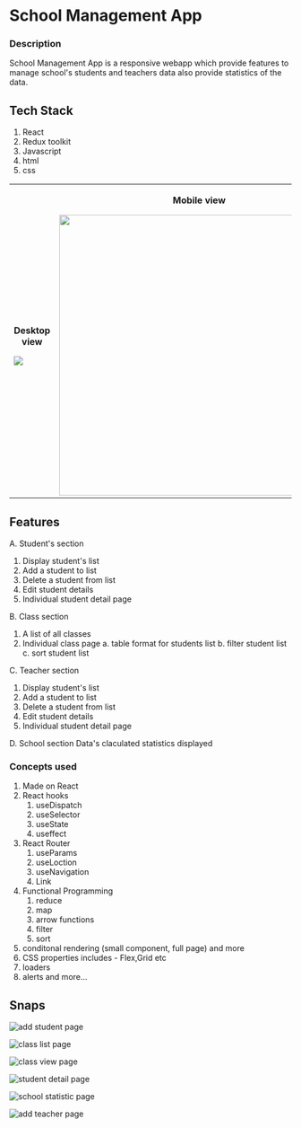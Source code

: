 # School Management App

### Description
School Management App is a responsive webapp which provide features to manage school's students and teachers data also provide statistics of the data.

## Tech Stack 
1. React
2. Redux toolkit
3. Javascript
4. html
5. css

<table>
<tr>
    <td>
        <p align="center"><strong>Desktop view</strong></p>
        <img src="https://github.com/Shreyannsh/school-s-management-app/assets/111145568/03a725a4-8420-4f9a-ae36-dc190194af6b"  />
    </td>
    <td>
        <p align="center"><strong>Mobile view</strong></p>
        <img width='500px' src="https://github.com/Shreyannsh/school-s-management-app/assets/111145568/0d862d41-7059-474d-9ac2-05c6bbcf31ca"  />
    </td>
</tr>
</table>

## Features 
A. Student's section
  1. Display student's list
  2. Add a student to list
  3. Delete a student from list
  4. Edit student details
  5. Individual student detail page

B. Class section
  1. A list of all classes
  2. Individual class page
    a. table format for students list
    b. filter student list
    c. sort student list

C. Teacher section
  1. Display student's list
  2. Add a student to list
  3. Delete a student from list
  4. Edit student details
  5. Individual student detail page

D. School section
  Data's claculated statistics displayed
  
### Concepts used 
1. Made on React 
2. React hooks
   1. useDispatch
   2. useSelector
   3. useState
   4. useffect
3. React Router
   1. useParams
   2. useLoction
   3. useNavigation
   4. Link
6. Functional Programming 
   1. reduce
   2. map
   3. arrow functions
   4. filter
   5. sort
 6. conditonal rendering (small component, full page) and more
7. CSS properties includes - Flex,Grid etc
8. loaders
9. alerts and more...


## Snaps

![add student page](https://github.com/Shreyannsh/school-s-management-app/assets/111145568/83ef0f58-6eb2-4f3a-8d97-51e444d05fe0)

![class list page](https://github.com/Shreyannsh/school-s-management-app/assets/111145568/eadf0cd9-cf6e-455a-8d31-cd7ab1ff9dcc)

![class view page](https://github.com/Shreyannsh/school-s-management-app/assets/111145568/8e066bf6-8b5b-4684-9bd1-5c79a4ae240a)

![student detail page](https://github.com/Shreyannsh/school-s-management-app/assets/111145568/fc613499-ccca-46c2-8b28-f50607c08006)

![school statistic page](https://github.com/Shreyannsh/school-s-management-app/assets/111145568/651fd3c0-4b5d-499d-8914-eceb33b37bfb)

![add teacher page](https://github.com/Shreyannsh/school-s-management-app/assets/111145568/11fc8348-15d9-4be6-a462-37407909e211)
